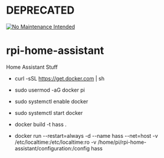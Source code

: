 # DEPRECATED
[![No Maintenance Intended](http://unmaintained.tech/badge.svg)](http://unmaintained.tech/)

# rpi-home-assistant
Home Assistant Stuff

- curl -sSL https://get.docker.com | sh
- sudo usermod -aG docker pi
- sudo systemctl enable docker
- sudo systemctl start docker

- docker build -t hass .
- docker run --restart=always -d --name hass --net=host -v /etc/localtime:/etc/localtime:ro -v /home/pi/rpi-home-assistant/configuration:/config hass
